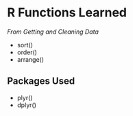 # R Functions Learned
*From Getting and Cleaning Data*

* sort()
* order()
* arrange()


## Packages Used
* plyr()
* dplyr()

